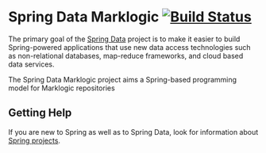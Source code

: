 # Spring Data Marklogic [![Build Status](https://travis-ci.org/stoussaint/spring-data-marklogic.svg?branch=master)](https://travis-ci.org/stoussaint/spring-data-marklogic)

The primary goal of the [Spring Data](http://projects.spring.io/spring-data) project is to make it easier to build Spring-powered applications that use new data access technologies such as non-relational databases, map-reduce frameworks, and cloud based data services.

The Spring Data Marklogic project aims a Spring-based programming model for Marklogic repositories

## Getting Help

If you are new to Spring as well as to Spring Data, look for information about [Spring projects](http://projects.spring.io/).


